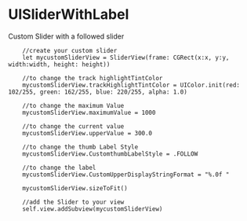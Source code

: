 # UISliderWithLabel
Custom Slider with a followed slider

        //create your custom slider
        let mycustomSliderView = SliderView(frame: CGRect(x:x, y:y, width:width, height: height))
        
        //to change the track highlightTintColor
        mycustomSliderView.trackHighlightTintColor = UIColor.init(red: 102/255, green: 162/255, blue: 220/255, alpha: 1.0)
        
        //to change the maximum Value
        mycustomSliderView.maximumValue = 1000
        
        //to change the current value
        mycustomSliderView.upperValue = 300.0
        
        //to change the thumb Label Style
        mycustomSliderView.CustomthumbLabelStyle = .FOLLOW
        
        //to change the label
        mycustomSliderView.CustomUpperDisplayStringFormat = "%.0f "
        
        mycustomSliderView.sizeToFit()
        
        //add the Slider to your view
        self.view.addSubview(mycustomSliderView)
